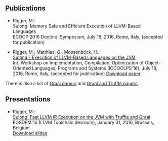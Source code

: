 ## Publications

* Rigger, M.:<br>
Sulong: Memory Safe and Efficient Execution of LLVM-Based Languages<br>
ECOOP 2016 Doctoral Symposium, July 18, 2016, Rome, Italy, (accepted for publication)

* Rigger, M.; Matthias, G.; Mössenböck, H.:<br>
[Sulong - Execution of LLVM-Based Languages on the JVM](http://2016.ecoop.org/event/icooolps-2016-sulong-execution-of-llvm-based-languages-on-the-jvm)<br>
Int. Workshop on Implementation, Compilation, Optimization of
Object-Oriented Languages, Programs and Systems (ICOOOLPS'16),
July 18, 2016, Rome, Italy, (accepted for publication)
[Download paper](http://2016.ecoop.org/event?action-call-with-get-request-type=1&action2130960991518b7028a4055ff711ea5fc5c3395d1b0-b717-403e-aa7f-b592d9e4a8e8=1&__ajax_runtime_request__=1&context=ecoop-2016&event=icooolps-2016-sulong-execution-of-llvm-based-languages-on-the-jvm)

There is also a list of [Graal papers](https://github.com/graalvm/graal-core/blob/master/docs/Publications.md)
and [Graal and Truffle papers](https://wiki.openjdk.java.net/display/Graal/Publications+and+Presentations).

## Presentations

* Rigger, M.:<br>
[Sulong: Fast LLVM IR Execution on the JVM with Truffle and Graal](https://fosdem.org/2016/schedule/event/llvm_sulong/)<br>
FOSDEM'16 (LLVM Toolchain devroom), January 31, 2016, Brussels, Belgium<br>
[Download slides](https://fosdem.org/2016/schedule/event/llvm_sulong/attachments/slides/1205/export/events/attachments/llvm_sulong/slides/1205/Sulong.pdf)
